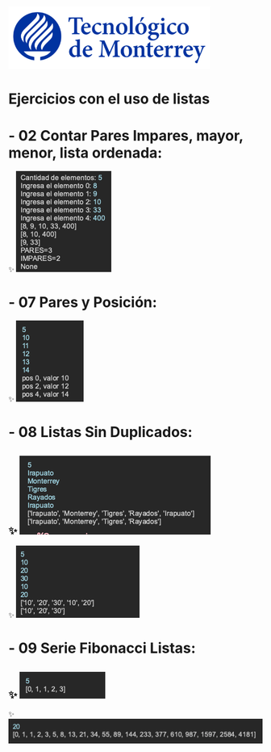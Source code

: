 ![Tec de Monterrey](images/logotecmty.png)
# Ejercicios con el uso de listas

# - 02 Contar Pares Impares, mayor, menor, lista ordenada:
:sparkles:  ![](images/02Contar.png)

# - 07 Pares y Posición:
:sparkles:  ![](images/07Pares.png)

# - 08 Listas Sin Duplicados:
:sparkles:  ![](images/08Listas1.png)
-
:sparkles:  ![](images/08Listas2.png)

# - 09 Serie Fibonacci Listas:
:sparkles:  ![](images/09fibo1.png)
-
:sparkles:  ![](images/09fibo2.png)
